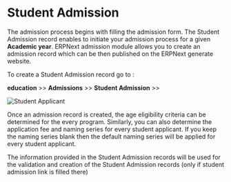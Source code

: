 # Student Admission

The admission process begins with filling the admission form. The Student Admission record enables to initiate your admission process for a given **Academic year**. ERPNext admission module allows you to create an admission record which can be then published on the ERPNext generate website.

To create a Student Admission record  go to :

**education** >> **Admissions** >> **Student Admission** >>


<img class="screenshot" alt="Student Applicant" src="{{docs_base_url}}/assets/img/education/admission/student-admission.gif">

Once an admission record is created, the age eligibility criteria can be determined for the every program. Similarly, you can also determine the application fee and naming series for every student applicant. If you keep the naming series blank then the default naming series will be applied for every student applicant.

The information provided in the Student Admission records will be used for the validation and creation of the Student Admission records (only if student admission link is filled there)